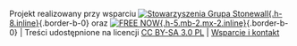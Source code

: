 Projekt realizowany przy wsparciu [![Stowarzyszenia Grupa Stonewall](/media/img/logo/STOn_logo_transparent-pink.svg){.h-8.inline}](https://grupa-stonewall.pl){.border-b-0} oraz [![FREE NOW](/media/img/logo/FREE_NOW_Logo_positiv_rgb.png ){.h-5.mb-2.mx-2.inline}](https://free-now.com/){.border-b-0} | Treści udostępnione na licencji [CC BY-SA 3.0 PL](/strony/licencja) | [Wsparcie i kontakt](/strony/wsparcie-projektu)

